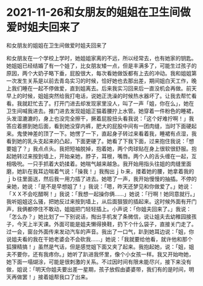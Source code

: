 # 2021-11-26和女朋友的姐姐在卫生间做爱时姐夫回来了



和女朋友的姐姐在卫生间做爱时姐夫回来了




和女朋友在一个学校上学时，她姐姐家离的不远，所以经常去，也有她家的钥匙。她姐姐已经结婚了有一个娃了，比女朋友矮一点，但是丰满多了，可能生过孩子的原因，两个大奶子略下垂，屁股很大，每次看她做饭都有上去的冲动。我和姐姐第一次发生关系是以前去青岛实习的时候，恰好她也去那出差，期间姐白天工作，晚上我们睡在一起不停做爱，直到姐离去。后来我实习回来后一直没机会再做。前天早上的时候，姐姐突然给我打电话，说她正洗澡的时候热水器坏了。让我去帮忙看看。我就赶忙去了。打开门进去却发现家里没人，叫了一声「姐，你在么」，她在卫生间喊我进去。推门进去发现姐姐正猫着腰拧上水管。她穿着一件粉色的睡裙，头发湿漉漉的，身上也没完全擦干，撅着屁股扭头看我说：「这个好难拧啊！」我答应着挪到她后面，看到她没穿内裤，肥大的屁股中间有一团肉缝，当时下面硬起来。鬼使神差的顶了一下。她愣了一下，直起身子转过来看着我，睡裙有点湿，我看到她的乳头支起来的凸起，下面更硬了。她看了下我下面，过来抱住我说：「想要姐了？」我点点头。我把短袖脱掉，抱着她，两个肉球贴在身上很软很舒服。抱起她转过来按到墙上，开始亲她，脖子，耳根，嘴唇。两个人的舌头缠在一起，互相吸吮。一只手抓着大奶揉着。她喘气越来越急。我开始用指头往姐的肉缝里面磨，她趴在我耳边喘着气说：「操我！」我掏出ｊｂ来，搂着她的腰，她拿着我的ｊｂ往里面送，然后我一用力插了进去。她嗯了一声，我开始慢慢的抽插。不停的亲她，她说：「是不是早想姐了！」我说：「嗯，昨天还梦见和你做爱了。」她说：「ＸＸ不会吃醋啊！」我说：「我想一起操你俩……」她说：「行啊！她同意就行。」我听姐姐这么骚，把她反过来按到墙上，从后面狠狠的插起来。这时候外面有开门声，我俩都停住不敢动，姐姐把门轻轻插上。小声说：「你姐夫回来了。」我说：「怎么办？」她比划了一下别说话，掏出手机发了条微信，说让姐夫去幼稚园接孩子，今天上半天课。外面可能是姐夫懒得换鞋，扔下个什么袋子，直接关门走了。过一会，窗台外面传来发动汽车的声音。我出了一口气，趴到她耳边说：「姐，你说姐夫看的我在干她老婆会不会砍我……」她说：「我就要给他看，就许他和那个狐狸精搞！」虽然是气话，但是感觉姐下面又夹了起来。我抱起她，说：「姐，姐夫不要你，还有我疼你。」她听了趴进我怀里，像个小女孩一样。我又开始吻她，她下面一塌煳涂，可能是很刺激的关系。不过因时间有限未能尽兴，接下来没有做，姐说：「明天你姐夫要出差一星期，孩子放假由婆婆带，我们有的是时间，明天再做罢！」接着姐帮我口了出来。




